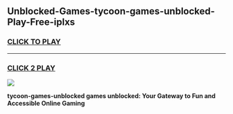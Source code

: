 
## Unblocked-Games-tycoon-games-unblocked-Play-Free-iplxs
<h3>
<a href="https://premium76.site?title=tycoon-games-unblocked&ref=18A1">CLICK TO PLAY</a></h3>
<hr>

<h3>
<a href="https://premium76.site?title=tycoon-games-unblocked&ref=18A1">CLICK 2 PLAY</a>
  
</h3>

<a href="https://premium76.site?title=tycoon-games-unblocked&ref=18A1"><img src="https://clearcache.store/games.png"></a>


**tycoon-games-unblocked games unblocked: Your Gateway to Fun and Accessible Online Gaming**
